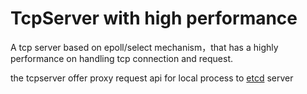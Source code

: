 # TcpServer with high performance
A tcp server based on epoll/select mechanism，that has a highly performance on handling tcp connection and request.

the tcpserver offer proxy request api for local process to [etcd](https://github.com/coreos/etcd) server
